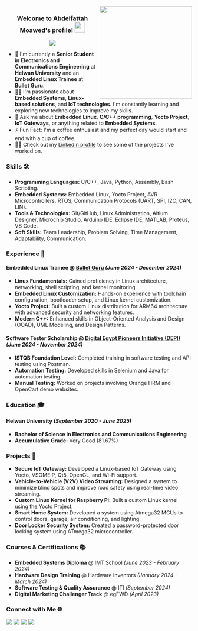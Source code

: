 <img width="250" align="right" src="https://c.tenor.com/_DOBjnGspYAAAAAM/code-coding.gif">

<h3 align="center">
  Welcome to Abdelfattah Moawed's profile!
  <img src="https://media.giphy.com/media/hvRJCLFzcasrR4ia7z/giphy.gif" width="28">
</h3>

<!-- Typing SVG by DenverCoder1 - https://github.com/DenverCoder1/readme-typing-svg -->
<p align="center">
  <a href="https://github.com/DenverCoder1/readme-typing-svg"><img src="https://readme-typing-svg.herokuapp.com/?lines=Embedded%20Linux%20SW%20Engineer;Always%20learning%20new%20things&font=Fira%20Code&center=true&width=440&height=45&color=f75c7e&vCenter=true&size=22"></a>
</p> 

- 🏢 I'm currently a **Senior Student in Electronics and Communications Engineering** at **Helwan University** and an **Embedded Linux Trainee** at **Bullet Guru**.
- 👨‍💻 I'm passionate about **Embedded Systems**, **Linux-based solutions**, and **IoT technologies**. I'm constantly learning and exploring new technologies to improve my skills.
- 💬 Ask me about **Embedded Linux**, **C/C++ programming**, **Yocto Project**, **IoT Gateways**, or anything related to **Embedded Systems**.
- ⚡ Fun Fact: I'm a coffee enthusiast and my perfect day would start and end with a cup of coffee.
- 👨‍💻 Check out my [LinkedIn profile](https://www.linkedin.com/in/abdelfattah-moawed-4554a7258/) to see some of the projects I've worked on.

### Skills 🛠️

- **Programming Languages:** C/C++, Java, Python, Assembly, Bash Scripting.
- **Embedded Systems:** Embedded Linux, Yocto Project, AVR Microcontrollers, RTOS, Communication Protocols (UART, SPI, I2C, CAN, LIN).
- **Tools & Technologies:** Git/GitHub, Linux Administration, Altium Designer, Microchip Studio, Arduino IDE, Eclipse IDE, MATLAB, Proteus, VS Code.
- **Soft Skills:** Team Leadership, Problem Solving, Time Management, Adaptability, Communication.

### Experience 💼

#### **Embedded Linux Trainee** @ [Bullet Guru](https://bulletguru.com) *(June 2024 - December 2024)*
- **Linux Fundamentals:** Gained proficiency in Linux architecture, networking, shell scripting, and kernel monitoring.
- **Embedded Linux Customization:** Hands-on experience with toolchain configuration, bootloader setup, and Linux kernel customization.
- **Yocto Project:** Built a custom Linux distribution for ARM64 architecture with advanced security and networking features.
- **Modern C++:** Enhanced skills in Object-Oriented Analysis and Design (OOAD), UML Modeling, and Design Patterns.

#### **Software Tester Scholarship** @ [Digital Egypt Pioneers Initiative (DEPI)](https://depi.gov.eg) *(June 2024 - November 2024)*
- **ISTQB Foundation Level:** Completed training in software testing and API testing using Postman.
- **Automation Testing:** Developed skills in Selenium and Java for automation testing.
- **Manual Testing:** Worked on projects involving Orange HRM and OpenCart demo websites.

### Education 🎓

#### **Helwan University** *(September 2020 - June 2025)*
- **Bachelor of Science in Electronics and Communications Engineering**
- **Accumulative Grade:** Very Good (81.67%)

### Projects 🚀

- **Secure IoT Gateway:** Developed a Linux-based IoT Gateway using Yocto, VSOMEIP, Qt5, OpenGL, and Wi-Fi support.
- **Vehicle-to-Vehicle (V2V) Video Streaming:** Designed a system to minimize blind spots and improve road safety using real-time video streaming.
- **Custom Linux Kernel for Raspberry Pi:** Built a custom Linux kernel using the Yocto Project.
- **Smart Home System:** Developed a system using Atmega32 MCUs to control doors, garage, air conditioning, and lighting.
- **Door Locker Security System:** Created a password-protected door locking system using ATmega32 microcontroller.

### Courses & Certifications 📚

- **Embedded Systems Diploma** @ IMT School *(June 2023 - February 2024)*
- **Hardware Design Training** @ Hardware Inventors *(January 2024 - March 2024)*
- **Software Testing & Quality Assurance** @ ITI *(September 2024)*
- **Digital Marketing Challenger Track** @ egFWD *(April 2023)*

### Connect with Me 🌐

<a href="https://www.linkedin.com/in/abdelfattah-moawed-4554a7258/" target="_blank"><img src="https://img.shields.io/badge/-Abdelfattah%20Moawed-0077B5?style=for-the-badge&logo=Linkedin&logoColor=white"/></a>
<a href="https://t.me/Abdelfattah225" target="_blank"><img src="https://img.shields.io/badge/-Abdelfattah%20Moawed-0077B5?style=for-the-badge&logo=Telegram&logoColor=white"/></a>
<a href="mailto:abdelfattahelazazy@gmail.com" target="_blank"><img src="https://img.shields.io/badge/-abdelfattahelazazy@gmail.com-D14836?style=for-the-badge&logo=Gmail&logoColor=white"/></a>
<a href="https://github.com/Abdelfattah225" target="_blank"><img src="https://img.shields.io/badge/-Abdelfattah225-181717?style=for-the-badge&logo=Github&logoColor=white"/></a>
